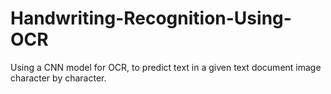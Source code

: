 # Handwriting-Recognition-Using-OCR
Using a CNN model for OCR, to predict text in a given text document image character by character.
